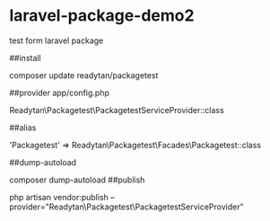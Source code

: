 # laravel-package-demo2
test form laravel package

##install

composer update readytan/packagetest

##provider  app/config.php 

Readytan\Packagetest\PackagetestServiceProvider::class

##alias

'Packagetest' => Readytan\Packagetest\Facades\Packagetest::class 

##dump-autoload

composer dump-autoload
##publish

 php artisan vendor:publish –provider="Readytan\Packagetest\PackagetestServiceProvider" 
 
